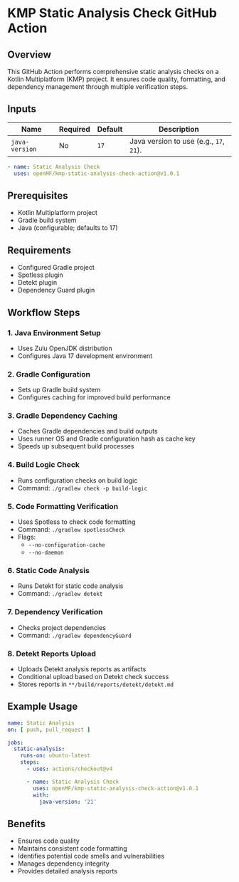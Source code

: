 # KMP Static Analysis Check GitHub Action

## Overview

This GitHub Action performs comprehensive static analysis checks on a Kotlin Multiplatform (KMP)
project. It ensures code quality, formatting, and dependency management through multiple
verification steps.

## Inputs

| Name           | Required | Default | Description                             |
|----------------|----------|---------|-----------------------------------------|
| `java-version` | No       | `17`    | Java version to use (e.g., `17`, `21`). |

```yaml
- name: Static Analysis Check
  uses: openMF/kmp-static-analysis-check-action@v1.0.1
```

## Prerequisites

- Kotlin Multiplatform project
- Gradle build system
- Java (configurable; defaults to 17)

## Requirements

- Configured Gradle project
- Spotless plugin
- Detekt plugin
- Dependency Guard plugin

## Workflow Steps

### 1. Java Environment Setup

- Uses Zulu OpenJDK distribution
- Configures Java 17 development environment

### 2. Gradle Configuration

- Sets up Gradle build system
- Configures caching for improved build performance

### 3. Gradle Dependency Caching

- Caches Gradle dependencies and build outputs
- Uses runner OS and Gradle configuration hash as cache key
- Speeds up subsequent build processes

### 4. Build Logic Check

- Runs configuration checks on build logic
- Command: `./gradlew check -p build-logic`

### 5. Code Formatting Verification

- Uses Spotless to check code formatting
- Command: `./gradlew spotlessCheck`
- Flags:
    - `--no-configuration-cache`
    - `--no-daemon`

### 6. Static Code Analysis

- Runs Detekt for static code analysis
- Command: `./gradlew detekt`

### 7. Dependency Verification

- Checks project dependencies
- Command: `./gradlew dependencyGuard`

### 8. Detekt Reports Upload

- Uploads Detekt analysis reports as artifacts
- Conditional upload based on Detekt check success
- Stores reports in `**/build/reports/detekt/detekt.md`

## Example Usage

```yaml
name: Static Analysis
on: [ push, pull_request ]

jobs:
  static-analysis:
    runs-on: ubuntu-latest
    steps:
      - uses: actions/checkout@v4

      - name: Static Analysis Check
        uses: openMF/kmp-static-analysis-check-action@v1.0.1
        with:
          java-version: '21'
```

## Benefits

- Ensures code quality
- Maintains consistent code formatting
- Identifies potential code smells and vulnerabilities
- Manages dependency integrity
- Provides detailed analysis reports

